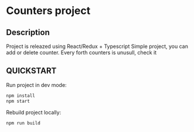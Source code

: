 # Counters project


## Description
Project is releazed using React/Redux + Typescript 
Simple project, you can add or delete counter. Every forth counters is unusull, check it

## QUICKSTART

Run project in dev mode:

```bash
npm install 
npm start
```


Rebuild project locally:

```bash
npm run build
```




